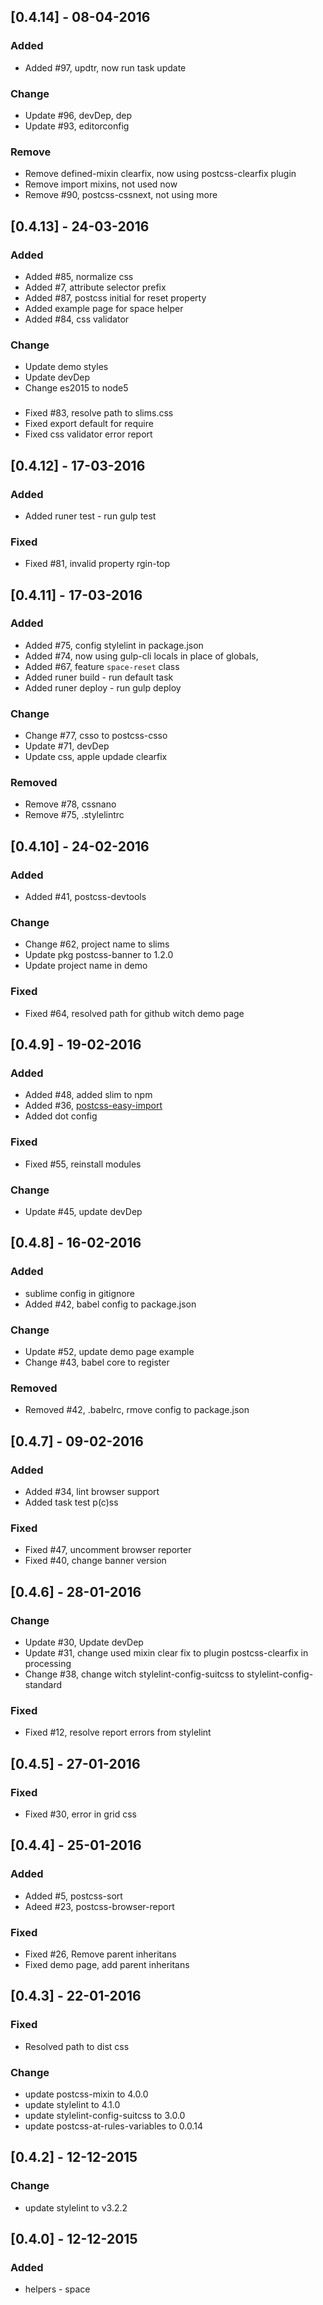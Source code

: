 ## [0.4.14] - 08-04-2016
### Added
- Added #97, updtr, now run task update

### Change
- Update #96, devDep, dep
- Update #93, editorconfig

### Remove
- Remove defined-mixin clearfix, now using postcss-clearfix plugin
- Remove import mixins, not used now
- Remove #90, postcss-cssnext, not using more

## [0.4.13] - 24-03-2016
### Added
- Added #85, normalize css
- Added #7, attribute selector prefix
- Added #87, postcss initial for reset property
- Added example page for space helper
- Added #84, css validator

### Change
- Update demo styles
- Update devDep
- Change es2015 to node5

###
- Fixed #83, resolve path to slims.css
- Fixed export default for require
- Fixed css validator error report

## [0.4.12] - 17-03-2016
### Added 
- Added runer test - run gulp test

### Fixed
- Fixed #81, invalid property rgin-top


## [0.4.11] - 17-03-2016
### Added
- Added #75, config stylelint in package.json
- Added #74, now using gulp-cli locals in place of globals,
- Added #67, feature `space-reset` class
- Added runer build - run default task
- Added runer deploy - run gulp deploy

### Change
- Change #77, csso to postcss-csso
- Update #71, devDep
- Update css, apple updade clearfix

### Removed
- Remove #78, cssnano
- Remove #75, .stylelintrc

## [0.4.10] - 24-02-2016
### Added
- Added #41, postcss-devtools

### Change
- Change #62, project name to slims
- Update pkg postcss-banner to 1.2.0
- Update project name in demo

### Fixed
- Fixed #64, resolved path for github witch demo page

## [0.4.9] - 19-02-2016
### Added
- Added #48, added slim to npm
- Added #36, [postcss-easy-import](https://github.com/TrySound/postcss-easy-import)
- Added dot config

### Fixed
- Fixed #55, reinstall modules

### Change
- Update #45, update devDep

## [0.4.8] - 16-02-2016
### Added 
- sublime config in gitignore
- Added #42, babel config to package.json

### Change
- Update #52, update demo page example
- Change #43, babel core to register

### Removed
- Removed #42, .babelrc, rmove config to package.json

## [0.4.7] - 09-02-2016
### Added 
- Added #34, lint browser support
- Added task test p(c)ss

### Fixed
- Fixed #47, uncomment browser reporter
- Fixed #40, change banner version

## [0.4.6] - 28-01-2016
### Change
- Update #30, Update devDep
- Update #31, change used mixin clear fix to plugin postcss-clearfix in processing
- Change #38, change witch stylelint-config-suitcss to stylelint-config-standard

### Fixed
- Fixed #12, resolve report errors from stylelint

## [0.4.5] - 27-01-2016
### Fixed
- Fixed #30, error in grid css

## [0.4.4] - 25-01-2016
### Added
- Added #5, postcss-sort
- Adeed #23, postcss-browser-report

### Fixed 
- Fixed #26, Remove parent inheritans
- Fixed demo page, add parent inheritans

## [0.4.3] - 22-01-2016
### Fixed 
- Resolved path to dist css

### Change
- update postcss-mixin to 4.0.0
- update stylelint to 4.1.0
- update stylelint-config-suitcss to 3.0.0
- update postcss-at-rules-variables to 0.0.14

## [0.4.2] - 12-12-2015
### Change
- update stylelint to v3.2.2

## [0.4.0] - 12-12-2015
### Added
- helpers - space
